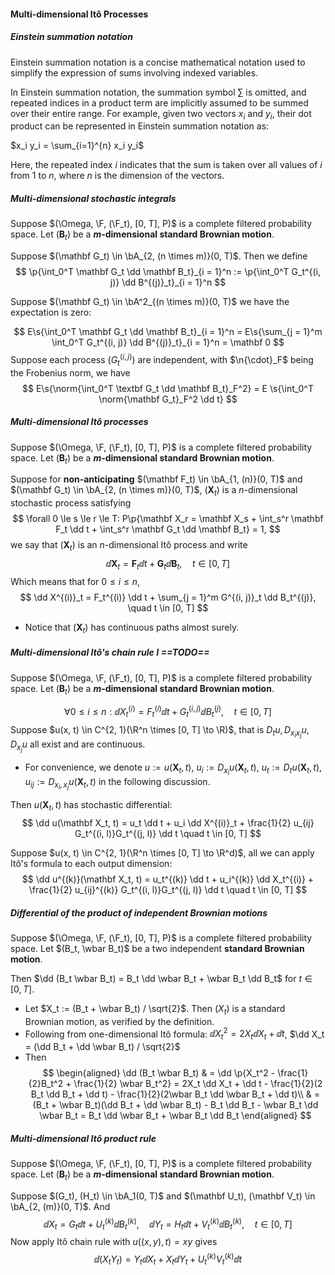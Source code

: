 #### Multi-dimensional Itô Processes

##### Einstein summation notation

Einstein summation notation is a concise mathematical notation used to simplify the expression of sums involving indexed variables.

In Einstein summation notation, the summation symbol $\sum$ is omitted, and repeated indices in a product term are implicitly assumed to be summed over their entire range. For example, given two vectors $x_i$ and $y_i$, their dot product can be represented in Einstein summation notation as:

$x_i y_i = \sum_{i=1}^{n} x_i y_i$

Here, the repeated index $i$ indicates that the sum is taken over all values of $i$ from $1$ to $n$, where $n$ is the dimension of the vectors.

##### Multi-dimensional stochastic integrals

Suppose $(\Omega, \F, (\F_t), [0, T], P)$ is a complete filtered probability space. Let $(\mathbf B_t)$ be a **$m$-dimensional standard Brownian motion**.

Suppose $(\mathbf G_t) \in \bA_{2, (n \times m)}(0, T)$. Then we define
$$
\p{\int_0^T \mathbf G_t \dd \mathbf B_t}_{i = 1}^n := \p{\int_0^T G_t^{(i, j)} \dd B^{(j)}_t}_{i = 1}^n
$$

Suppose $(\mathbf G_t) \in \bA^2_{(n \times m)}(0, T)$ we have the expectation is zero:

$$
E\s{\int_0^T \mathbf G_t \dd \mathbf B_t}_{i = 1}^n = E\s{\sum_{j = 1}^m \int_0^T G_t^{(i, j)} \dd B^{(j)}_t}_{i = 1}^n = \mathbf 0
$$
Suppose each process $(G_{t}^{(i, j)})$ are independent, with $\n{\cdot}_F$ being the Frobenius norm, we have
$$
E\s{\norm{\int_0^T \textbf G_t \dd \mathbf B_t}_F^2} = E \s{\int_0^T \norm{\mathbf G_t}_F^2 \dd t}
$$

##### Multi-dimensional Itô processes

Suppose $(\Omega, \F, (\F_t), [0, T], P)$ is a complete filtered probability space. Let $(\mathbf B_t)$ be a **$m$-dimensional standard Brownian motion**.

Suppose for **non-anticipating** $(\mathbf F_t) \in \bA_{1, (n)}(0, T)$ and $(\mathbf G_t) \in \bA_{2, (n \times m)}(0, T)$, $(\mathbf X_t)$ is a $n$-dimensional stochastic process satisfying
$$
\forall 0 \le s \le r \le T: P\p{\mathbf X_r = \mathbf X_s + \int_s^r \mathbf F_t \dd t + \int_s^r \mathbf G_t \dd \mathbf B_t} = 1,
$$
we say that $(\mathbf X_t)$ is an $n$-dimensional Itô process and write
$$
\dd \mathbf X_t = \mathbf F_t \dd t + \mathbf G_t \dd \mathbf B_t, \quad t \in [0, T]
$$
Which means that for $0 \le i \le n$,
$$
\dd X^{(i)}_t = F_t^{(i)} \dd t + \sum_{j = 1}^m G^{(i, j)}_t \dd B_t^{(j)}, \quad t \in [0, T]
$$

- Notice that $(\mathbf X_t)$ has continuous paths almost surely.

##### Multi-dimensional Itô's chain rule I ==TODO==

Suppose $(\Omega, \F, (\F_t), [0, T], P)$ is a complete filtered probability space. Let $(\mathbf B_t)$ be a **$m$-dimensional standard Brownian motion**.


$$
\forall 0 \le i \le n:\dd X^{(i)}_t = F^{(i)}_t \dd t + G^{(i, j)}_t \dd B^{(j)}_t, \quad t \in [0, T]
$$
Suppose $u(x, t) \in C^{2, 1}(\R^n \times [0, T] \to \R)$, that is $D_{t} u, D_{x_ix_j} u, D_{x_j} u$ all exist and are continuous.

- For convenience, we denote $u:= u(\mathbf X_t, t)$, $u_i := D_{x_i}u(\mathbf X_t, t)$, $u_t := D_t u(\mathbf X_t, t)$, $u_{ij} := D_{x_i,x_j}u(\mathbf X_t, t)$ in the following discussion.

Then $u(\mathbf X_t, t)$ has stochastic differential:
$$
\dd u(\mathbf X_t, t) = u_t \dd t + u_i \dd X^{(i)}_t + \frac{1}{2} u_{ij} G_t^{(i, l)}G_t^{(j, l)} \dd t \quad t \in [0, T]
$$

Suppose $u(x, t) \in C^{2, 1}(\R^n \times [0, T] \to \R^d)$, all we can apply Itô's formula to each output dimension:
$$
\dd u^{(k)}(\mathbf X_t, t) = u_t^{(k)} \dd t + u_i^{(k)} \dd X_t^{(i)} + \frac{1}{2} u_{ij}^{(k)} G_t^{(i, l)}G_t^{(j, l)} \dd t \quad t \in [0, T]
$$

##### Differential of the product of independent Brownian motions

Suppose $(\Omega, \F, (\F_t), [0, T], P)$ is a complete filtered probability space. Let $(B_t, \wbar B_t)$ be a two independent **standard Brownian motion**.

Then $\dd (B_t \wbar B_t) = B_t \dd \wbar B_t + \wbar B_t \dd B_t$ for $t \in [0, T]$.

- Let $X_t := (B_t + \wbar B_t) / \sqrt{2}$. Then $(X_t)$ is a standard Brownian motion, as verified by the definition.
- Following from one-dimensional Itô formula: $\dd X_t^2 = 2 X_t \dd X_t + \dd t$, $\dd X_t = (\dd B_t + \dd \wbar B_t) / \sqrt{2}$
- Then
  $$
  \begin{aligned}
  \dd (B_t \wbar B_t) & = \dd \p{X_t^2 - \frac{1}{2}B_t^2 + \frac{1}{2} \wbar B_t^2} = 2X_t \dd X_t + \dd t - \frac{1}{2}(2 B_t \dd B_t + \dd t) - \frac{1}{2}(2\wbar B_t \dd \wbar B_t + \dd t)\\
  & = (B_t + \wbar B_t)(\dd B_t + \dd \wbar B_t) - B_t \dd B_t - \wbar B_t \dd \wbar B_t = B_t \dd \wbar B_t + \wbar B_t \dd B_t
  \end{aligned}
  $$

##### Multi-dimensional Itô product rule

Suppose $(\Omega, \F, (\F_t), [0, T], P)$ is a complete filtered probability space. Let $(\mathbf B_t)$ be a **$m$-dimensional standard Brownian motion**.

Suppose $(G_t), (H_t) \in \bA_1(0, T)$ and $(\mathbf U_t), (\mathbf V_t) \in \bA_{2, (m)}(0, T)$. And
$$
\dd X_t = G_t \dd t + U^{(k)}_t \dd B^{(k)}_t, \quad \dd Y_t = H_t \dd t + V^{(k)}_t \dd B^{(k)}_t, \quad t \in [0, T]
$$
Now apply Itô chain rule with $u((x, y), t) = xy$ gives
$$
\dd (X_t Y_t) = Y_t \dd X_t + X_t \dd Y_t + U_t^{(k)} V_t^{(k)} \dd t
$$
